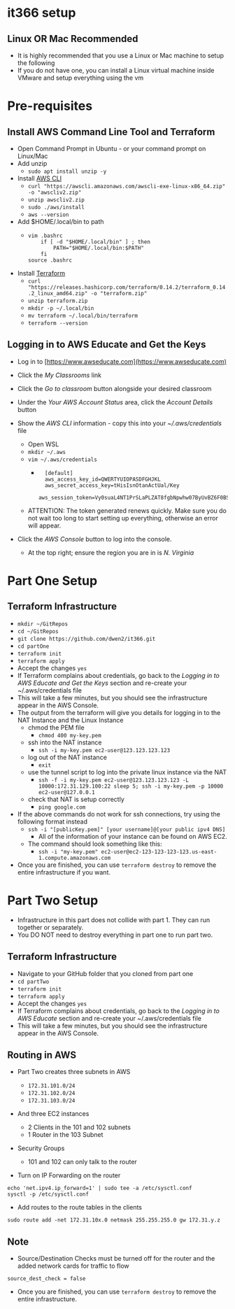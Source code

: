# it366 setup

## Linux OR Mac Recommended

- It is highly recommended that you use a Linux or Mac machine to setup the following
- If you do not have one, you can install a Linux virtual machine inside VMware and setup everything using the vm

# Pre-requisites

## Install AWS Command Line Tool and Terraform

- Open Command Prompt in Ubuntu - or your command prompt on Linux/Mac
- Add unzip
    - ```sudo apt install unzip -y```
- Install [AWS CLI](https://docs.aws.amazon.com/cli/latest/userguide/install-cliv2-linux.html)
    - ```curl "https://awscli.amazonaws.com/awscli-exe-linux-x86_64.zip" -o "awscliv2.zip"```
    - ```unzip awscliv2.zip```
    - ```sudo ./aws/install```
    - ```aws --version```
- Add $HOME/.local/bin to path
    - ```
      vim .bashrc
          if [ -d "$HOME/.local/bin" ] ; then
              PATH="$HOME/.local/bin:$PATH"
          fi
      source .bashrc
      ```
- Install [Terraform](https://www.terraform.io/downloads.html)
    - ```curl "https://releases.hashicorp.com/terraform/0.14.2/terraform_0.14.2_linux_amd64.zip" -o "terraform.zip"```
    - ```unzip terraform.zip```
    - ```mkdir -p ~/.local/bin```
    - ```mv terraform ~/.local/bin/terraform```
    - ```terraform --version```

## Logging in to AWS Educate and Get the Keys

- Log in to [https://www.awseducate.com](https://www.awseducate.com)
- Click the *My Classrooms* link
- Click the *Go to classroom* button alongside your desired classroom
- Under the *Your AWS Account Status* area, click the *Account Details* button
- Show the *AWS CLI* information - copy this into your *~/.aws/credentials* file
    - Open WSL
    - ```mkdir ~/.aws```
    - ```vim ~/.aws/credentials```
        - ```
            [default]
            aws_access_key_id=QWERTYUIOPASDFGHJKL
            aws_secret_access_key=tHisIsnOtanActUal/Key
            aws_session_token=Vy0suaL4NT1PrSLaPLZAT8fgbNpwhw07ByUvBZ6F0BSITkbUyrIOFUdQu6HDYVhskoQt4OGvTzi0PdLQwvI8FNnMrkESlFxeLSxVy0suaL4NT1PrSLaPLZAT8fgbNpwhw07ByUvBZ6F0BSITkbUyrIOFUdQu6HDYVhskoQt4OGvTzi0PdLQwvI8FNnMrkESlFxeLSxVy0suaL4NT1PrSLaPLZAT8fgbNpwhw07ByUvBZ6F0BSITkbUyrIOFUdQu6HDYVhskoQt4OGvTzi0PdLQwvI8FNnMrkESlFxeLSx
            ```
    - ATTENTION: The token generated renews quickly. Make sure you do not wait too long to start setting up everything, otherwise an error will appear.

- Click the *AWS Console* button to log into the console.
    - At the top right; ensure the region you are in is *N. Virginia*

# Part One Setup

## Terraform Infrastructure

- ```mkdir ~/GitRepos```
- ```cd ~/GitRepos```
- ```git clone https://github.com/dwen2/it366.git```
- ```cd partOne```
- ```terraform init```
- ```terraform apply```
- Accept the changes ```yes```
- If Terraform complains about credentials, go back to the *Logging in to AWS Educate and Get the Keys* section and re-create your ~/.aws/credentials file
- This will take a few minutes, but you should see the infrastructure appear in the AWS Console.
- The output from the terraform will give you details for logging in to the NAT Instance and the Linux Instance
    - chmod the PEM file
        - ```chmod 400 my-key.pem```
    - ssh into the NAT instance
        - ```ssh -i my-key.pem ec2-user@123.123.123.123```
    - log out of the NAT instance
        - ```exit```
    - use the tunnel script to log into the private linux instance via the NAT
        - ```ssh -f -i my-key.pem ec2-user@123.123.123.123 -L 10000:172.31.129.100:22 sleep 5; ssh -i my-key.pem -p 10000 ec2-user@127.0.0.1```
    - check that NAT is setup correctly
        - ```ping google.com```
- If the above commands do not work for ssh connections, try using the following format instead
    - ```ssh -i "[publicKey.pem]" [your username]@[your public ipv4 DNS]```
        - All of the information of your instance can be found on AWS EC2.
    - The command should look something like this:
        - ```ssh -i "my-key.pem" ec2-user@ec2-123-123-123-123.us-east-1.compute.amazonaws.com```
- Once you are finished, you can use ```terraform destroy``` to remove the entire infrastructure if you want.

# Part Two Setup

- Infrastructure in this part does not collide with part 1. They can run together or separately.
- You DO NOT need to destroy everything in part one to run part two.

## Terraform Infrastructure

- Navigate to your GitHub folder that you cloned from part one
- ```cd partTwo```
- ```terraform init```
- ```terraform apply```
- Accept the changes ```yes```
- If Terraform complains about credentials, go back to the *Logging in to AWS Educate* section and re-create your ~/.aws/credentials file
- This will take a few minutes, but you should see the infrastructure appear in the AWS Console.

## Routing in AWS

- Part Two creates three subnets in AWS
    - ```172.31.101.0/24```
    - ```172.31.102.0/24```
    - ```172.31.103.0/24```
- And three EC2 instances
    - 2 Clients in the 101 and 102 subnets
    - 1 Router in the 103 Subnet
- Security Groups
    - 101 and 102 can only talk to the router

- Turn on IP Forwarding on the router
```
echo 'net.ipv4.ip_forward=1' | sudo tee -a /etc/sysctl.conf
sysctl -p /etc/sysctl.conf
```

- Add routes to the route tables in the clients
```
sudo route add -net 172.31.10x.0 netmask 255.255.255.0 gw 172.31.y.z
```
## Note
- Source/Destination Checks must be turned off for the router and the added network cards for traffic to flow
```
source_dest_check = false
```
- Once you are finished, you can use ```terraform destroy``` to remove the entire infrastructure.
